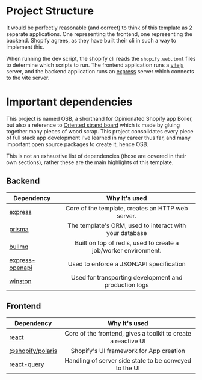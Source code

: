 # Project Structure

It would be perfectly reasonable (and correct) to think of this template as 2 separate applications. One representing the frontend, one representing the backend.
Shopify agrees, as they have built their cli in such a way to implement this.

When running the dev script, the shopify cli reads the `shopify.web.toml` files to determine which scripts to run. The frontend application runs a [vitejs](https://vitejs.dev/) server, and the backend application runs an [express](https://expressjs.com/) server which connects to the vite server.

# Important dependencies

This project is named OSB, a shorthand for Opinionated Shopify app Boiler, but also a reference to [Oriented strand board](https://en.wikipedia.org/wiki/Oriented_strand_board) which is made by gluing together many pieces of wood scrap. This project consolidates every piece of full stack app development I've learned in my career thus far, and many important open source packages to create it, hence OSB.

This is not an exhaustive list of dependencies (those are covered in their own sections), rather these are the main highlights of this template.

## Backend


| Dependency   | Why It's used      |
|----------|:-------------:|
| [express](https://expressjs.com/) |  Core of the template, creates an HTTP web server. |
| [prisma](https://www.prisma.io/) |    The template's ORM, used to interact with your database   |
| [bullmq](https://docs.bullmq.io/) | Built on top of redis, used to create a job/worker environment. |
| [express-openapi](https://www.npmjs.com/package/express-openapi) | Used to enforce a JSON:API specification |
| [winston](https://www.npmjs.com/package/winston) | Used for transporting development and production logs |

## Frontend

| Dependency   | Why It's used      |
|----------|:-------------:|
| [react](https://reactjs.org/) |  Core of the frontend, gives a toolkit to create a reactive UI |
| [@shopify/polaris](https://polaris.shopify.com/) | Shopify's UI framework for App creation |
| [react-query](https://react-query-v3.tanstack.com/overview) | Handling of server side state to be conveyed to the UI |
